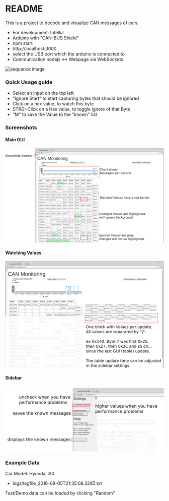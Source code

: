 # README #

This is a project to decode and visualize CAN messages of cars.

* For development: IntelliJ
* Arduino with "CAN-BUS Shield"
* npm start
* http://localhost:3000
* select the USB port which the arduino is connected to
* Communication nodejs <-> Webpage via WebSockets


![sequence image][sequence]

### Quick Usage guide
* Select an input on the top left
* "Ignore Start" to start capturing bytes that should be ignored
* Click on a hex value, to watch this byte
* STRG+Click on a Hex value, to toggle ignore of that Byte
* "M" to save the Value to the "known" list


### Screenshots ###

#### Main GUI
![main gui image][maingui]

#### Watching Values
![watching values image][watchingvalues]

#### Sidebar
![sequence image][sidebar]


### Example Data ###

Car Model: Hyundai i30
* logs/logfile_2016-08-05T21:35:08.329Z.txt

Test/Demo data can be loaded by clicking "Random"




[sequence]: doc/sequence.png "Sequence Diagram"
[maingui]: doc/gui01.png "Main GUI"
[watchingvalues]: doc/watching_values.png "Watching Values"
[sidebar]: doc/sidebar.png "Sidebar"
